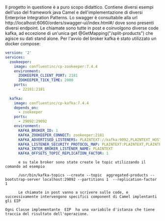Il progetto in questione è a puro scopo didattico.
Contiene diversi esempi dell'uso del framework java Camel e dell'implementazione di diversi Enterprise Integration Patterns.
Lo swagger è consultabile alla url http://localhost:6060/orders/swagger-ui/index.html#/ dove sono presenti diversi endpoint.
Le chiamate sono tutte in post e coinvolgono diverse code kafka, ad eccezione di un'unica get @GetMapping("/split-products") che agisce su dati stand alone.
Per l'avvio del broker kafka è stato utilizzato un docker compose:
```yaml
version: '2'
services:
  zookeeper:
    image: confluentinc/cp-zookeeper:7.4.4
    environment:
      ZOOKEEPER_CLIENT_PORT: 2181
      ZOOKEEPER_TICK_TIME: 2000
    ports:
      - 22181:2181
  
  kafka:
    image: confluentinc/cp-kafka:7.4.4
    depends_on:
      - zookeeper
    ports:
      - 29092:29092
    environment:
      KAFKA_BROKER_ID: 1
      KAFKA_ZOOKEEPER_CONNECT: zookeeper:2181
      KAFKA_ADVERTISED_LISTENERS: PLAINTEXT://kafka:9092,PLAINTEXT_HOST://localhost:29092
      KAFKA_LISTENER_SECURITY_PROTOCOL_MAP: PLAINTEXT:PLAINTEXT,PLAINTEXT_HOST:PLAINTEXT
      KAFKA_INTER_BROKER_LISTENER_NAME: PLAINTEXT
      KAFKA_OFFSETS_TOPIC_REPLICATION_FACTOR: 1
```
``` text
      e su tale broker sono state create le topic utilizzando il comando ad esempio

      /usr/bin/kafka-topics --create --topic  aggregated-products --bootstrap-server localhost:29092 --partitions 1  --replication-factor 1

      Le chiamate in post vanno a scrivere sulle code, e successivamente intervengono specifici component di Camel implentanti gli EIP 
      
Ogni Classe implementante  EIP  ha una variabile d'istanza che tiene traccia del risultato dell'operazione.
